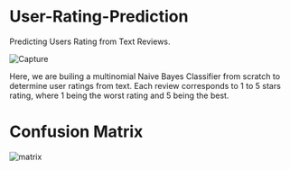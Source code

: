 # User-Rating-Prediction
Predicting Users Rating from Text Reviews. 


![Capture](https://user-images.githubusercontent.com/65237445/145256144-4f2d2d01-9261-498e-a024-499f38d67a12.PNG)

Here, we are builing a multinomial Naive Bayes Classifier from scratch to determine user ratings from text. Each review corresponds to 1 to 5 stars rating, where 1 being the worst rating and 5 being the best.


# Confusion Matrix

![matrix](https://user-images.githubusercontent.com/65237445/145256861-9b4793ec-3c1a-40bd-b130-fc9f9ba19569.PNG)



